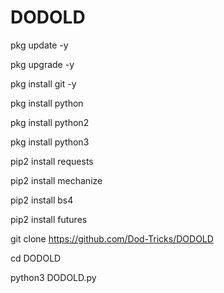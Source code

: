 # DODOLD


pkg update -y

pkg upgrade -y

pkg install git -y

pkg install python

pkg install python2

pkg install python3

pip2 install requests

pip2 install mechanize

pip2 install bs4

pip2 install futures

git clone https://github.com/Dod-Tricks/DODOLD

cd DODOLD

python3 DODOLD.py
